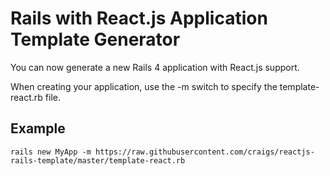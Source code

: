 # Rails with React.js Application Template Generator

You can now generate a new Rails 4 application with React.js support.

When creating your application, use the -m switch to specify the template-react.rb file.

## Example

```
rails new MyApp -m https://raw.githubusercontent.com/craigs/reactjs-rails-template/master/template-react.rb
```